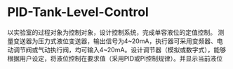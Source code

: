 # PID-Tank-Level-Control
以实验室的过程对象为控制对象，设计控制系统，完成单容液位的定值控制。
测量变送器为压力式液位变送器，输出信号为4~20mA，执行器可采用变频器、电动调节阀或气动执行阀，均可输入4~20mA。设计调节器（模拟或数字式），能够根据用户设定，将液位控制在要求值（采用PID或PI控制规律）。并显示当前液位

